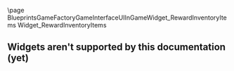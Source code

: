 \page BlueprintsGameFactoryGameInterfaceUIInGameWidget_RewardInventoryItems Widget_RewardInventoryItems
## Widgets aren't supported by this documentation (yet)
